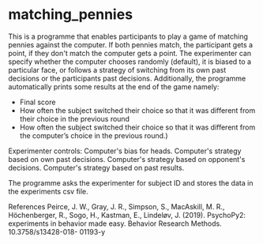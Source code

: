 # matching_pennies
This is a programme that enables participants to play a game of matching pennies against the computer. If both pennies match, the participant gets a point, if they don't match the computer gets a point. The experimenter can specify whether the computer chooses randomly (default), it is biased to a particular face, or follows a strategy of switching from its own past decisions or the participants past decisions. Additionally, the programme automatically prints some results at the end of the game namely:
  - Final score
  - How often the subject switched their choice so that it was different from their choice in the previous round
  - How often the subject switched their choice so that it was different from the computer’s
  choice in the previous round.)


Experimenter controls:
Computer's bias for heads.
Computer's strategy based on own past decisions.
Computer's strategy based on opponent's decisions.
Computer's strategy based on past results.

The programme asks the experimenter for subject ID and stores the data in the experiments csv file.



References
Peirce, J. W., Gray, J. R., Simpson, S., MacAskill, M. R., Höchenberger, R., Sogo, H., Kastman, E., Lindeløv,
J. (2019). PsychoPy2: experiments in behavior made easy. Behavior Research Methods. 10.3758/s13428-018-
01193-y
